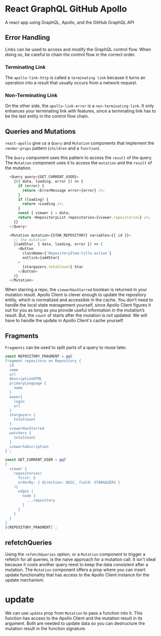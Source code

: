 # React GraphQL GitHub Apollo

A react app using GraphQL, Apollo, and the GitHub GraphQL API

## Error Handling

Links can be used to access and modify the GraphQL control flow. When doing so, be careful to chain the control flow in the correct order.

### Terminating Link

The `apollo-link-http` is called a `terminating link` because it turns an operation into a result that usually occurs from a network request.

### Non-Terminating Link

On the other side, the `apollo-link-error` is a `non-terminating-link`. It only enhances your terminating link with features, since a terminating link has to be the last entity in the control flow chain.

## Queries and Mutations

`react-apollo` give us a `Query` and `Mutation` components that implement the `render-props` pattern (`children` and a `function`).

The `Query` component uses this pattern to access the `result` of the query. The `Mutation` component uses it to access the `mutation` and the `result` of the mutation.

```javascript
  <Query query={GET_CURRENT_USER}>
    {({ data, loading, error }) => {
      if (error) {
        return <ErrorMessage error={error} />;
      }
      if (loading) {
        return <Loading />;
      }
      const { viewer } = data;
      return <RepositoryList repositories={viewer.repositories} />;
    }}
  </Query>
```

```javascript
  <Mutation mutation={STAR_REPOSITORY} variables={{ id }}>
    // the mutation
    {(addStar, { data, loading, error }) => (
      <Button
        className={'RepositoryItem-title-action'}
        onClick={addStar}
      >
        {stargazers.totalCount} Star
      </Button>
    )}
  </Mutation>
```

When starring a repo, the `viewerHasStarred` boolean is returned in your mutation result. Apollo Client is clever enough to update the repository entity, which is normalized and accessible in the cache. You don’t need to handle the local state management yourself, since Apollo Client figures it out for you as long as you provide useful information in the mutation’s result. But, the `count` of starts after the mutation is not updated. We will have to handle the update in Apollo Client's cache yourself.

## Fragments

`Fragments` can be used to split parts of a query to reuse later.

```javascript
const REPOSITORY_FRAGMENT = gql`
fragment repository on Repository {
  id
  name
  url
  descriptionHTML
  primaryLanguage {
    name
  }
  owner{
    login
    url
  }
  stargazers {
    totalCount
  }
  viewerHasStarred
  watchers {
    totalCount
  }
  viewerSubscription
}`;

const GET_CURRENT_USER = gql`
{
  viewer {
    repositories(
      first: 5
      orderBy: { direction: DESC, field: STARGAZERS }
    ){
      edges {
        node {
          ...repository
        }
      }
    }
  }      
}
${REPOSITORY_FRAGMENT}`;
```

## refetchQueries

Using the `refetchQueries` option, or a `Mutation` component to trigger a refetch for all queries, is the naive approach for a mutation call. It isn't ideal because it costs another query reest to keep the data consistent after a mutation. The `Mutation` component offers a prop where you can insert update functionality that has access to the Apollo Client instance for the update mechanism.

# update

We can use `update` prop from `Mutation` to pass a function into it. This function has access to the Apollo Client and the mutation result in its argument. Both are needed to update data so you can destructure the mutation result in the function signature.
